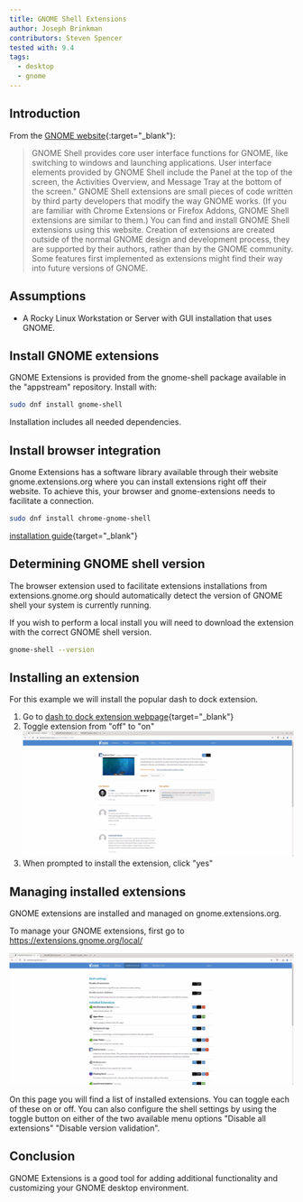 ```yaml
---
title: GNOME Shell Extensions
author: Joseph Brinkman
contributors: Steven Spencer
tested with: 9.4
tags:
  - desktop
  - gnome
---
```


## Introduction

From the [GNOME website](https://extensions.gnome.org/about/){:target="_blank"}:

>GNOME Shell provides core user interface functions for GNOME, like switching to windows and launching applications. User interface elements provided by GNOME Shell include the Panel at the top of the screen, the Activities Overview, and Message Tray at the bottom of the screen."
>GNOME Shell extensions are small pieces of code written by third party developers that modify the way GNOME works. (If you are familiar with Chrome Extensions or Firefox Addons, GNOME Shell extensions are similar to them.) You can find and install GNOME Shell extensions using this website.
>Creation of extensions are created outside of the normal GNOME design and development process, they are supported by their authors, rather than by the GNOME community. Some features first implemented as extensions might find their way into future versions of GNOME.

## Assumptions

* A Rocky Linux Workstation or Server with GUI installation that uses GNOME.

## Install GNOME extensions

GNOME Extensions is provided from the gnome-shell package available in the "appstream" repository. Install with:

```bash
sudo dnf install gnome-shell
```

Installation includes all needed dependencies.

## Install browser integration

Gnome Extensions has a software library available through their website gnome.extensions.org where you can install extensions right off their website. To achieve this, your browser and gnome-extensions needs to facilitate a connection.

```bash
sudo dnf install chrome-gnome-shell
```

[installation guide](https://gnome.pages.gitlab.gnome.org/gnome-browser-integration/pages/installation-guide.html){target="_blank"}

## Determining GNOME shell version

The browser extension used to facilitate extensions installations from extensions.gnome.org should automatically detect the version of GNOME shell your system is currently running.

If you wish to perform a local install you will need to download the extension with the correct GNOME shell version.

```bash
gnome-shell --version
```

## Installing an extension

For this example we will install the popular dash to dock extension.

1. Go to [dash to dock extension webpage](https://extensions.gnome.org/extension/307/dash-to-dock/){target="_blank"}
2. Toggle extension from "off" to "on"
![Toggle extension](images/gnome_extensions_images/gnome-shell-extensions-toggle-btn.webp)
3. When prompted to install the extension, click "yes"

## Managing installed extensions

GNOME extensions are installed and managed on gnome.extensions.org.

To manage your GNOME extensions, first go to <https://extensions.gnome.org/local/>

![Manage GNOME extensions](images/gnome_extensions_images/gnome-shell-installed-extensions.webp)

On this page you will find a list of installed extensions. You can toggle each of these on or off. You can also configure the shell settings by using the toggle button on either of the two available menu options "Disable all extensions" "Disable version validation".

## Conclusion

GNOME Extensions is a good tool for adding additional functionality and customizing your GNOME desktop environment.
